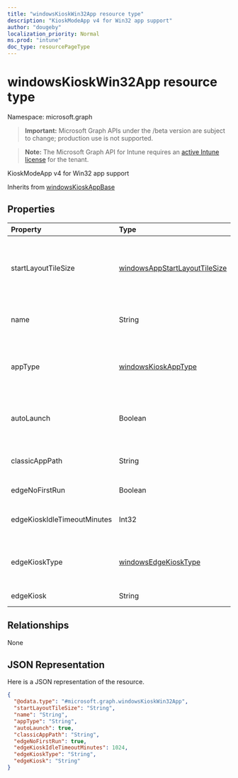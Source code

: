```yaml
---
title: "windowsKioskWin32App resource type"
description: "KioskModeApp v4 for Win32 app support"
author: "dougeby"
localization_priority: Normal
ms.prod: "intune"
doc_type: resourcePageType
---
```


# windowsKioskWin32App resource type

Namespace: microsoft.graph

> **Important:** Microsoft Graph APIs under the /beta version are subject to change; production use is not supported.

> **Note:** The Microsoft Graph API for Intune requires an [active Intune license](https://go.microsoft.com/fwlink/?linkid=839381) for the tenant.

KioskModeApp v4 for Win32 app support


Inherits from [windowsKioskAppBase](../resources/intune-deviceconfig-windowskioskappbase.md)

## Properties
|Property|Type|Description|
|:---|:---|:---|
|startLayoutTileSize|[windowsAppStartLayoutTileSize](../resources/intune-deviceconfig-windowsappstartlayouttilesize.md)|The app tile size for the start layout Inherited from [windowsKioskAppBase](../resources/intune-deviceconfig-windowskioskappbase.md). Possible values are: `hidden`, `small`, `medium`, `wide`, `large`.|
|name|String|Represents the friendly name of an app Inherited from [windowsKioskAppBase](../resources/intune-deviceconfig-windowskioskappbase.md)|
|appType|[windowsKioskAppType](../resources/intune-deviceconfig-windowskioskapptype.md)|The app type Inherited from [windowsKioskAppBase](../resources/intune-deviceconfig-windowskioskappbase.md). Possible values are: `unknown`, `store`, `desktop`, `aumId`.|
|autoLaunch|Boolean|Allow the app to be auto-launched in multi-app kiosk mode Inherited from [windowsKioskAppBase](../resources/intune-deviceconfig-windowskioskappbase.md)|
|classicAppPath|String|This is the classicapppath to be used by v4 Win32 app while in Kiosk Mode|
|edgeNoFirstRun|Boolean|Edge first run flag for Edge kiosk mode|
|edgeKioskIdleTimeoutMinutes|Int32|Edge kiosk idle timeout in minutes for Edge kiosk mode. Valid values 0 to 1440|
|edgeKioskType|[windowsEdgeKioskType](../resources/intune-deviceconfig-windowsedgekiosktype.md)|Edge kiosk type for Edge kiosk mode. Possible values are: `publicBrowsing`, `fullScreen`.|
|edgeKiosk|String|Edge kiosk (url) for Edge kiosk mode|

## Relationships
None

## JSON Representation
Here is a JSON representation of the resource.
<!-- {
  "blockType": "resource",
  "@odata.type": "microsoft.graph.windowsKioskWin32App"
}
-->
``` json
{
  "@odata.type": "#microsoft.graph.windowsKioskWin32App",
  "startLayoutTileSize": "String",
  "name": "String",
  "appType": "String",
  "autoLaunch": true,
  "classicAppPath": "String",
  "edgeNoFirstRun": true,
  "edgeKioskIdleTimeoutMinutes": 1024,
  "edgeKioskType": "String",
  "edgeKiosk": "String"
}
```



